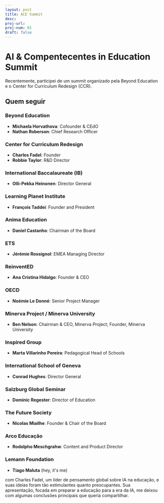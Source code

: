 ```yaml
---
layout: post
title: ACE Summit
desc: 
proj-url:
proj-num: 01
draft: false
---
```


# AI & Compentecentes in Education Summit

Recentemente, participei de um summit organizado pela Beyond Education e o Center for Curriculum Redesign (CCR).



## Quem seguir

### Beyond Education
- **Michaela Horvathova**: Cofounder & CEdO  
- **Nathan Roberson**: Chief Research Officer

### Center for Curriculum Redesign
- **Charles Fadel**: Founder
- **Robbie Taylor**: R&D Director  


### International Baccalaureate (IB)
- **Olli-Pekka Heinonen**: Director General

### Learning Planet Institute
- **François Taddei**: Founder and President

### Anima Education
- **Daniel Castanho**: Chairman of the Board

### ETS
- **Jérémie Rossignol**: EMEA Managing Director

### ReinventED
- **Ana Cristina Hidalgo**: Founder & CEO

### OECD
- **Noémie Le Donné**: Senior Project Manager

### Minerva Project / Minerva University
- **Ben Nelson**: Chairman & CEO, Minerva Project; Founder, Minerva University

### Inspired Group
- **Marta Villarinho Pereira**: Pedagogical Head of Schools

### International School of Geneva
- **Conrad Hughes**: Director General

### Salzburg Global Seminar
- **Dominic Regester**: Director of Education

### The Future Society
- **Nicolas Miailhe**: Founder & Chair of the Board

### Arco Educação
- **Rodolpho Meschgrahw**: Content and Product Director

### Lemann Foundation
- **Tiago Maluta** (hey, it's me)



com Charles Fadel, um líder de pensamento global sobre IA na educação, e suas ideias foram tão estimulantes quanto preocupantes. Sua apresentação, focada em preparar a educação para a era da IA, me deixou com algumas conclusões principais que queria compartilhar.
